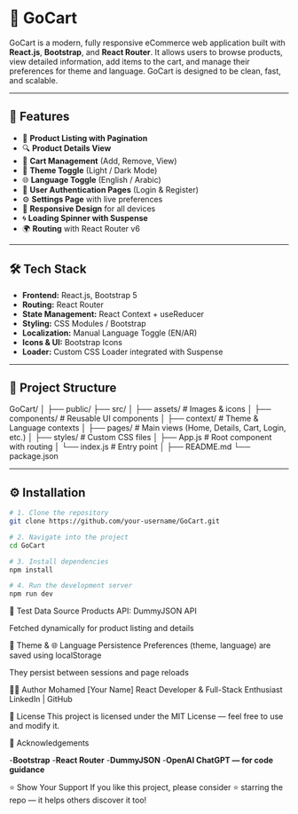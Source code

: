 # 🛒 GoCart

GoCart is a modern, fully responsive eCommerce web application built with **React.js**, **Bootstrap**, and **React Router**. It allows users to browse products, view detailed information, add items to the cart, and manage their preferences for theme and language. GoCart is designed to be clean, fast, and scalable.

---

## 🚀 Features

- 🧾 **Product Listing with Pagination**
- 🔍 **Product Details View**
- 🛒 **Cart Management** (Add, Remove, View)
- 🎨 **Theme Toggle** (Light / Dark Mode)
- 🌐 **Language Toggle** (English / Arabic)
- 🔐 **User Authentication Pages** (Login & Register)
- ⚙️ **Settings Page** with live preferences
- 📱 **Responsive Design** for all devices
- 🌀 **Loading Spinner with Suspense**
- 🌍 **Routing** with React Router v6

---

## 🛠️ Tech Stack

- **Frontend:** React.js, Bootstrap 5
- **Routing:** React Router
- **State Management:** React Context + useReducer
- **Styling:** CSS Modules / Bootstrap
- **Localization:** Manual Language Toggle (EN/AR)
- **Icons & UI:** Bootstrap Icons
- **Loader:** Custom CSS Loader integrated with Suspense

---

## 📂 Project Structure

GoCart/
│
├── public/
├── src/
│ ├── assets/ # Images & icons
│ ├── components/ # Reusable UI components
│ ├── context/ # Theme & Language contexts
│ ├── pages/ # Main views (Home, Details, Cart, Login, etc.)
│ ├── styles/ # Custom CSS files
│ ├── App.js # Root component with routing
│ └── index.js # Entry point
│
├── README.md
└── package.json



---

## ⚙️ Installation

```bash
# 1. Clone the repository
git clone https://github.com/your-username/GoCart.git

# 2. Navigate into the project
cd GoCart

# 3. Install dependencies
npm install

# 4. Run the development server
npm run dev
```

🧪 Test Data Source
Products API: DummyJSON API

Fetched dynamically for product listing and details

🌙 Theme & 🌐 Language Persistence
Preferences (theme, language) are saved using localStorage

They persist between sessions and page reloads

🧑‍💻 Author
Mohamed [Your Name]
React Developer & Full-Stack Enthusiast
LinkedIn | GitHub

📄 License
This project is licensed under the MIT License — feel free to use and modify it.

🙌 Acknowledgements

-**Bootstrap**
-**React Router**
-**DummyJSON**
-**OpenAI ChatGPT — for code guidance**

⭐️ Show Your Support
If you like this project, please consider ⭐️ starring the repo — it helps others discover it too!
